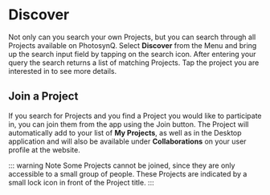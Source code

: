 # Discover

Not only can you search your own Projects, but you can search through all Projects available on PhotosynQ. Select **Discover** from the Menu and bring up the search input field by tapping on the <i class="fa fa-search" aria-hidden="true"></i> search icon. After entering your query the search returns a list of matching Projects. Tap the project you are interested in to see more details.

## Join a Project

If you search for Projects and you find a Project you would like to participate in, you can join them from the app using the Join button. The Project will automatically add to your list of **My Projects**, as well as in the Desktop application and will also be available under **Collaborations** on your user profile at the website.

::: warning Note
Some Projects cannot be joined, since they are only accessible to a small group of people. These Projects are indicated by a small lock icon in front of the Project title.
:::
